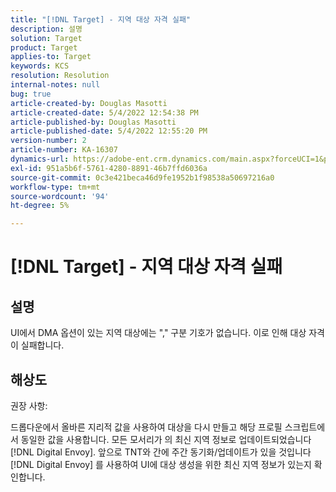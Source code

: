 ```yaml
---
title: "[!DNL Target] - 지역 대상 자격 실패"
description: 설명
solution: Target
product: Target
applies-to: Target
keywords: KCS
resolution: Resolution
internal-notes: null
bug: true
article-created-by: Douglas Masotti
article-created-date: 5/4/2022 12:54:38 PM
article-published-by: Douglas Masotti
article-published-date: 5/4/2022 12:55:20 PM
version-number: 2
article-number: KA-16307
dynamics-url: https://adobe-ent.crm.dynamics.com/main.aspx?forceUCI=1&pagetype=entityrecord&etn=knowledgearticle&id=0a1d1459-a9cb-ec11-a7b6-6045bd00d7cd
exl-id: 951a5b6f-5761-4280-8891-46b7ffd6036a
source-git-commit: 0c3e421beca46d9fe1952b1f98538a50697216a0
workflow-type: tm+mt
source-wordcount: '94'
ht-degree: 5%

---
```


# [!DNL Target] - 지역 대상 자격 실패

## 설명


UI에서 DMA 옵션이 있는 지역 대상에는 &quot;,&quot; 구분 기호가 없습니다. 이로 인해 대상 자격이 실패합니다.


## 해상도


권장 사항:

드롭다운에서 올바른 지리적 값을 사용하여 대상을 다시 만들고 해당 프로필 스크립트에서 동일한 값을 사용합니다. 모든 모서리가 의 최신 지역 정보로 업데이트되었습니다 [!DNL Digital Envoy]. 앞으로 TNT와 간에 주간 동기화/업데이트가 있을 것입니다 [!DNL Digital Envoy] 를 사용하여 UI에 대상 생성을 위한 최신 지역 정보가 있는지 확인합니다.
